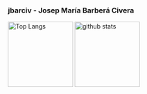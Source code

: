 ### jbarciv - Josep María Barberá Civera

<p align="left">
  <img alt="Top Langs" height="150px" src="https://github-readme-stats.vercel.app/api/top-langs/?username=jbarciv&layout=compact&count_private=true&show_icons=true&show_icons=true&theme=onedark" />
  <img alt="github stats" height="150px" src="https://github-readme-stats.vercel.app/api?username=jbarciv&count_private=true&show_icons=true&show_icons=true&theme=onedark" />
</p>
<!--
**jbarciv/jbarciv** is a ✨ _special_ ✨ repository because its `README.md` (this file) appears on your GitHub profile.

Here are some ideas to get you started:

- 🔭 I’m currently working on ...
- 🌱 I’m currently learning ...
- 👯 I’m looking to collaborate on ...
- 🤔 I’m looking for help with ...
- 💬 Ask me about ...
- 📫 How to reach me: ...
- 😄 Pronouns: ...
- ⚡ Fun fact: ...
-->
